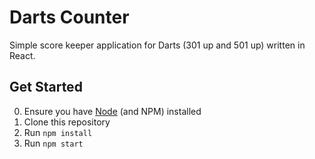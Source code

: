 # Darts Counter

Simple score keeper application for Darts (301 up and 501 up) written in React.

## Get Started
0. Ensure you have [Node](https://nodejs.org/en/download) (and NPM) installed
1. Clone this repository
2. Run `npm install`
3. Run `npm start`
